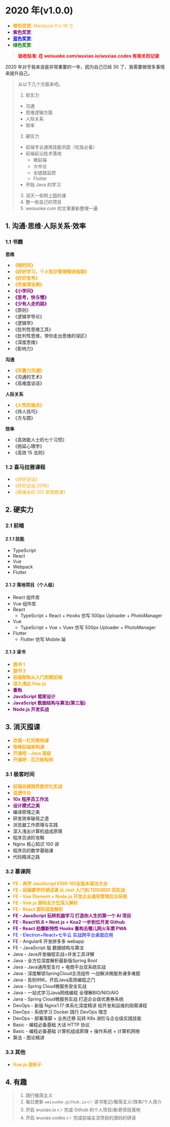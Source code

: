 # 2020 年(v1.0.0)

- <span style="color: orange;">**橙色奖赏**: Macbook Pro 16 寸</span>
- <span style="color: purple;">**紫色奖赏**: </span>
- <span style="color: blue;">**蓝色奖赏**:</span>
- <span style="color: green;">**绿色奖赏**:</span>

> <span style="color: red; font-weight: bold;">验收标准: 在 weisuoke.com/wuxiao.io/wuxiao.codes 有相关的记录</span>

2020 年对于我来说是非常重要的一年，因为自己已经 30 了，我需要做很多事情来提升自己。

> 从以下几个方面来吧。
>
> 1. 软实力
>
> - 沟通
> - 思维逻辑方面
> - 人际关系
> - 效率
>
> 2. 硬实力
>
> - 前端专业通用技能巩固（吃饭必备）
> - 前端前沿技术落地
>   - 微前端
>   - 大中台
>   - 全链路监控
>   - Flutter
> - 开始 Java 的学习
>
> 3. 消灭一些网上囤的课
> 4. 整一些自己的项目
> 5. weisuoke.com 的文章重新整理一遍

## 1. 沟通·思维·人际关系·效率

### 1.1 书籍

**思维**

- <span style="color:orange">**《暗时间》**</span>
- <span style="color:orange">**《好好学习，个人知识管理精进指南》**</span>
- <span style="color:orange">**《好好思考》**</span>
- <span style="color:orange">**《穷查理宝典》**</span>
- <span style="color:purple">**《小学问》**</span>
- <span style="color:purple">**《思考，快与慢》**</span>
- <span style="color:purple">**《少有人走的路》**</span>
- 《原则》
- 《逻辑学导论》
- 《逻辑学》
- 《批判性思维工具》
- 《批判性思维，带你走出思维的误区》
- 《深度思维》
- 《影响力》

**沟通**

- <span style="color: orange">**《非暴力沟通》**</span>
- 《沟通的艺术》
- 《高难度谈话》

**人际关系**

- <span style="color: orange">**《人性的弱点》**</span>
- 《待人技巧》
- 《方与圆》

**效率**

- 《高效能人士的七个习惯》
- 《拖延心理学》
- 《高效 15 法则》

### 1.2 喜马拉雅课程

- <span style="color: orange;">《好好说话》</span>
- <span style="color: orange;">《好好说话 2019》</span>
- <span style="color: orange;">《蔡康永的 201 堂情商课》</span>

## 2. 硬实力

### 2.1 前端

#### 2.1.1 技能

- TypeScript
- React
- Vue
- Webpack
- Flutter

#### 2.1.2 落地项目（个人级）

- React 组件库
- Vue 组件库
- React
  - TypeScript + React + Hooks 仿写 500px Uploader + PhotoManager
- Vue
  - TypeScript + Vue + Vuex 仿写 500px Uploader + PhotoManager
- Flutter
  - Flutter 仿写 Mobile 端

#### 2.1.3 读书

- <span style="color:orange">**狼书 1**</span>
- <span style="color:orange">**狼书 2**</span>
- <span style="color:orange">**前端架构从入门到微前端**</span>
- <span style="color:orange">**深入浅出 Vue.js**</span>
- <span style="color:purple">**重构**</span>
- <span style="color:purple">**JavaScript 框架设计**</span>
- <span style="color:purple">**JavaScript 数据结构与算法(第三版)**</span>
- <span style="color:purple">**Node.js 开发实战**</span>

## 3. 消灭囤课

- <span style="color:orange">**京城一灯的架构课**</span>
- <span style="color:orange">**珠峰前端架构课**</span>
- <span style="color:orange">**开课吧 - Java 高级**</span>
- <span style="color:orange">**开课吧 - 百万架构师**</span>

### 3.1 极客时间

- <span style="color:orange">**前端全链路性能优化实战**</span>
- <span style="color:orange">**说透中台**</span>
- <span style="color:purple">**10x 程序员工作法**</span>
- <span style="color:purple">**设计模式之美**</span>
- 编译原理之美
- 研发效率破局之道
- 浏览器工作原理与实践
- 深入浅出计算机组成原理
- 程序员进阶攻略
- Nginx 核心知识 100 讲
- 程序员的数学基础课
- 代码精进之路

### 3.2 慕课网

- <span style="color: orange;">**FE - 再学 JavaScript ES(6-10)全版本语法大全**</span>
- <span style="color: orange;">**FE - 前端要学的测试课 从 Jest 入门到 TDD/BDD 双实战**</span>
- <span style="color: orange;">**FE - Vue Element + Node.js 开发企业通用管理后台系统**</span>
- <span style="color: orange;">**FE - Vue.js 源码全方位深入解析**</span>
- <span style="color: orange;">**FE - React 源码深度解析**</span>
- <span style="color: purple;">**FE - JavaScript 玩转机器学习 打造你人生的第一个 AI 项目**</span>
- <span style="color: purple;">**FE - React16.8 + Next.js + Koa2 一步到位开发 Github**</span>
- <span style="color: purple;">**FE - React 劲爆新特性 Hooks 重构去哪儿网火车票 PWA**</span>
- <span style="color: blue;">FE - Electron+React+七牛云 实战跨平台桌面应用</span>
- FE - Angular8 开发拼多多 webapp
- FE - JavaScript 版 数据结构与算法
- Java - Java并发编程实战+并发工具详解
- Java - 全方位深度解析最新版Spring Boot
- Java - Java通用型支付 + 电商平台双系统实战
- Java - 深度解锁SpringCloud主流组件 一战解决微服务诸多难题
- Java - 告别996，开启Java高效编程之门
- Java - Spring Cloud微服务安全实战
- Java - 一站式学习Java网络编程 全理解BIO/NIO/AIO
- Java - Spring Cloud微服务实战 打造企业级优惠券系统
- DevOps - 新版 Nginx1.17 体系化深度精讲 给开发和运维的刚需课程
- DevOps - 系统学习 Docker 践行 DevOps 理念
- DevOps - 部署落脚 + 业务迁移 玩转 K8s 进阶与企业级实践技能
- Basic - 编程必备基础 大话 HTTP 协议
- Basic - 编程必备基础 计算机组成原理 + 操作系统 + 计算机网络
- 算法 - 图论精讲

### 3.3 其他

- <span style="color: orange;">**Vue.js 造轮子**</span>

## 4. 有趣

> 1. 践行极简主义
> 2. 每日更新 `weisuoke.github.io` 👉 读书笔记/极简主义/效率/个人简介
> 3. 开启 wuxiao.io 👉 完成 Github 的个人项目/新奇项目落地
> 4. 开启 wuxiao.codes 👉 完成前端主流项目的源码的研读
